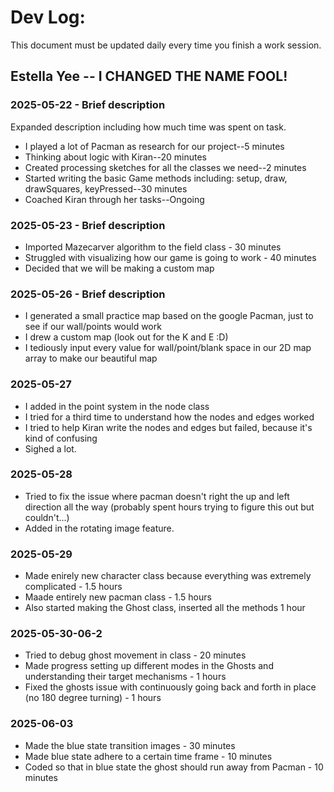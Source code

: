 # Dev Log:

This document must be updated daily every time you finish a work session.

## Estella Yee -- I CHANGED THE NAME FOOL!

### 2025-05-22 - Brief description
Expanded description including how much time was spent on task.

- I played a lot of Pacman as research for our project--5 minutes 
- Thinking about logic with Kiran--20 minutes 
- Created processing sketches for all the classes we need--2 minutes 
- Started writing the basic Game methods including: setup, draw, drawSquares, keyPressed--30 minutes 
- Coached Kiran through her tasks--Ongoing

### 2025-05-23 - Brief description
- Imported Mazecarver algorithm to the field class - 30 minutes 
- Struggled with visualizing how our game is going to work - 40 minutes
- Decided that we will be making a custom map 

### 2025-05-26 - Brief description
- I generated a small practice map based on the google Pacman, just to see if our wall/points would work 
- I drew a custom map (look out for the K and E :D)
- I tediously input every value for wall/point/blank space in our 2D map array to make our beautiful map

### 2025-05-27 
- I added in the point system in the node class 
- I tried for a third time to understand how the nodes and edges worked 
- I tried to help Kiran write the nodes and edges but failed, because it's kind of confusing 
- Sighed a lot. 

### 2025-05-28 
- Tried to fix the issue where pacman doesn't right the up and left direction all the way (probably spent hours trying to figure this out but couldn't...)
- Added in the rotating image feature. 

### 2025-05-29 
- Made enirely new character class because everything was extremely complicated - 1.5 hours 
- Maade entirely new pacman class - 1.5 hours 
- Also started making the Ghost class, inserted all the methods 1 hour 

### 2025-05-30-06-2
- Tried to debug ghost movement in class - 20 minutes 
- Made progress setting up different modes in the Ghosts and understanding their target mechanisms - 1 hours 
- Fixed the ghosts issue with continuously going back and forth in place (no 180 degree turning) - 1 hours 

### 2025-06-03 
- Made the blue state transition images - 30 minutes
- Made blue state adhere to a certain time frame - 10 minutes 
- Coded so that in blue state the ghost should run away from Pacman - 10 minutes
